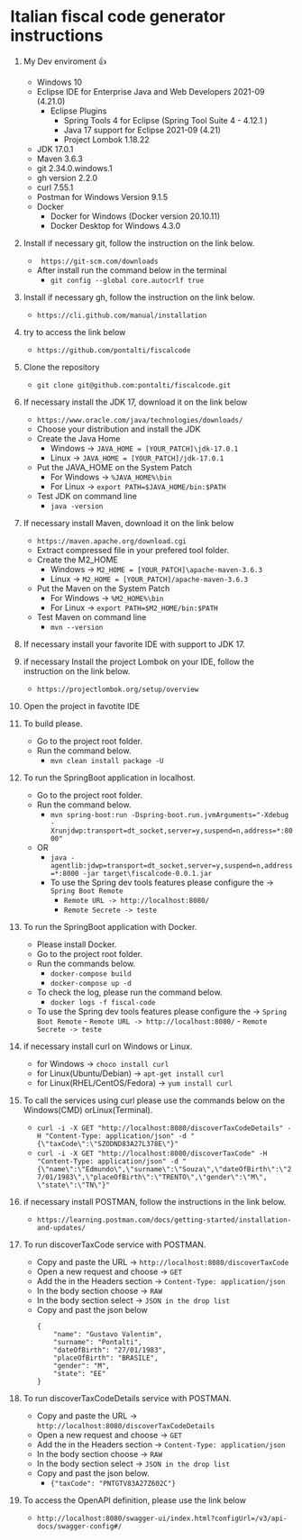 # Italian fiscal code generator instructions

1. My Dev enviroment 👍
   - Windows 10
   - Eclipse IDE for Enterprise Java and Web Developers 2021-09 (4.21.0)
   		- Eclipse Plugins
   			- Spring Tools 4 for Eclipse (Spring Tool Suite 4 - 4.12.1 ) 
   			- Java 17 support for Eclipse 2021-09 (4.21)
   			- Project Lombok 1.18.22
   - JDK 17.0.1
   - Maven  3.6.3
   - git 2.34.0.windows.1
   - gh version 2.2.0
   - curl 7.55.1
   - Postman for Windows Version 9.1.5
   - Docker
		- Docker for Windows (Docker version 20.10.11) 
		- Docker Desktop for Windows 4.3.0

2. Install if necessary git, follow the instruction on the link below.
	- ```  https://git-scm.com/downloads ```
	- After install run the command below in the terminal
		- ``` git config --global core.autocrlf true ```

3. Install if necessary gh, follow the instruction on the link below.
	- ``` https://cli.github.com/manual/installation ```

4. try to access the link below
	- ``` https://github.com/pontalti/fiscalcode ```

5. Clone the repository
	- ``` git clone git@github.com:pontalti/fiscalcode.git ```

6. If necessary install the JDK 17, download it on the link below
	- ``` https://www.oracle.com/java/technologies/downloads/ ```
	- Choose your distribution and install the JDK
	- Create the Java Home
		- Windows -> ``` JAVA_HOME = [YOUR_PATCH]\jdk-17.0.1 ```
		- Linux -> ``` JAVA_HOME = [YOUR_PATCH]/jdk-17.0.1 ```
	- Put the JAVA_HOME on the System Patch
		- For Windows -> ``` %JAVA_HOME%\bin ```
		- For Linux -> ``` export PATH=$JAVA_HOME/bin:$PATH ```
	- Test JDK on command line
		- ``` java -version ```		

7. If necessary install Maven, download it on the link below
	- ``` https://maven.apache.org/download.cgi ```
	- Extract compressed file in your prefered tool folder.
	- Create the M2_HOME
		- Windows -> ``` M2_HOME = [YOUR_PATCH]\apache-maven-3.6.3 ```
		- Linux -> ``` M2_HOME = [YOUR_PATCH]/apache-maven-3.6.3 ```
	- Put the Maven on the System Patch
		- For Windows -> ``` %M2_HOME%\bin ```
		- For Linux -> ``` export PATH=$M2_HOME/bin:$PATH ```
	- Test Maven on command line
		- ``` mvn --version ```

8. If necessary install your favorite IDE with support to JDK 17.

9. if necessary Install the project Lombok on your IDE, follow the instruction on the link below.
	- ``` https://projectlombok.org/setup/overview ```

10. Open the project in favotite IDE

11. To build please.
	- Go to the project root folder.
	- Run the command below.
		- ``` mvn clean install package -U ```

12. To run the SpringBoot application in localhost.
	- Go to the project root folder.
	- Run the command below.
		- ``` mvn spring-boot:run -Dspring-boot.run.jvmArguments="-Xdebug -Xrunjdwp:transport=dt_socket,server=y,suspend=n,address=*:8000" ```
	- OR
		- ``` java -agentlib:jdwp=transport=dt_socket,server=y,suspend=n,address=*:8000 -jar target\fiscalcode-0.0.1.jar ```
		- To use the Spring dev tools features please configure the -> ``` Spring Boot Remote ```
			- ``` Remote URL -> http://localhost:8080/ ```
			- ``` Remote Secrete -> teste ```

13. To run the SpringBoot application with Docker.
	- Please install Docker.
	- Go to the project root folder.
	- Run the commands below.
		- ``` docker-compose build ```			
		- ``` docker-compose up -d ```
	- To check the log, please run the command below.
		- ``` docker logs -f fiscal-code ```
	- To use the Spring dev tools features please configure the -> ``` Spring Boot Remote ```
			- ``` Remote URL -> http://localhost:8080/ ```
			- ``` Remote Secrete -> teste ```
		
14. if necessary install curl on Windows or Linux.
	- for Windows -> ``` choco install curl ```
	- for Linux(Ubuntu/Debian) -> ``` apt-get install curl ```
	- for Linux(RHEL/CentOS/Fedora) -> ``` yum install curl ```
	
15. To call the services using curl please use the commands below on the Windows(CMD) orLinux(Terminal).
	- ``` curl -i -X GET "http://localhost:8080/discoverTaxCodeDetails" -H "Content-Type: application/json" -d "{\"taxCode\":\"SZODND83A27L378E\"}" ```
	- ``` curl -i -X GET "http://localhost:8080/discoverTaxCode" -H "Content-Type: application/json" -d "{\"name\":\"Edmundo\",\"surname\":\"Souza\",\"dateOfBirth\":\"27/01/1983\",\"placeOfBirth\":\"TRENTO\",\"gender\":\"M\", \"state\":\"TN\"}" ```

16. if necessary install POSTMAN, follow the instructions in the link below.
	- ``` https://learning.postman.com/docs/getting-started/installation-and-updates/ ```

17. To run discoverTaxCode service with POSTMAN.
	- Copy and paste the URL -> ``` http://localhost:8080/discoverTaxCode ```
	- Open a new request and choose -> ``` GET ```
	- Add the in the Headers section -> ``` Content-Type: application/json ```
	- In the body section choose -> ``` RAW ```
	- In the body section select -> ``` JSON in the drop list ```
	- Copy and past the json below
		``` 
		{
		    "name": "Gustavo Valentim",
		    "surname": "Pontalti",
		    "dateOfBirth": "27/01/1983",
		    "placeOfBirth": "BRASILE",
		    "gender": "M",
		    "state": "EE"
		}
		```
		
		
18. To run discoverTaxCodeDetails service with POSTMAN.
	- Copy and paste the URL -> ``` http://localhost:8080/discoverTaxCodeDetails ```
	- Open a new request and choose -> ``` GET ```
	- Add the in the Headers section -> ``` Content-Type: application/json ```
	- In the body section choose -> ``` RAW ```
	- In the body section select -> ``` JSON in the drop list ```
	- Copy and past the json below.
		- ```{"taxCode": "PNTGTV83A27Z602C"}```

19. To access the OpenAPI definition, please use the link below
	- ``` http://localhost:8080/swagger-ui/index.html?configUrl=/v3/api-docs/swagger-config#/ ``` 


